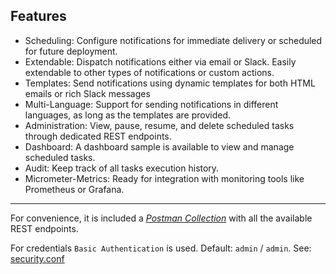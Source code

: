 ## Features

* Scheduling: Configure notifications for immediate delivery or scheduled for future deployment.
* Extendable: Dispatch notifications either via email or Slack. Easily extendable to other types of notifications or custom actions.
* Templates: Send notifications using dynamic templates for both HTML emails or rich Slack messages
* Multi-Language: Support for sending notifications in different languages, as long as the templates are provided.
* Administration: View, pause, resume, and delete scheduled tasks through dedicated REST endpoints.
* Dashboard: A dashboard sample is available to view and manage scheduled tasks.
* Audit: Keep track of all tasks execution history.
* Micrometer-Metrics: Ready for integration with monitoring tools like Prometheus or Grafana.

---
For convenience, it is included a *[Postman Collection](../.postman/ktask.postman_collection.json)* with all the available REST endpoints.

For credentials `Basic Authentication` is used. Default: `admin` / `admin`.
See: [security.conf](../ktask-base/src/main/resources/config/config_security.conf)